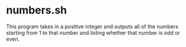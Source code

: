 # numbers.sh
This program takes in a positive integer and outputs all of the numbers starting from 1 to that number and listing whether that number is odd or even.
